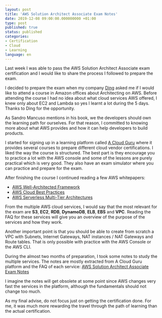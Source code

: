 ```yaml
---
layout: post
title: 'AWS Solution Architect Associate Exam Notes'
date: 2019-12-08 09:00:00.000000000 +01:00
type: post
published: true 
status: published
categories:
- Certification
- Cloud
- Learning
language: en
---
```


Last week I was able to pass the AWS Solution Architect Associate exam certification and I would like to share the process I followed to prepare the exam.

I decided to prepare the exam when my company [Ding](http://www.ding.com) asked me if I would like to attend a course in Amazon offices about Architecting on AWS. Before attending the course I had no idea about what cloud services AWS offered, I knew only about EC2 and Lambda so yes I learnt a lot during the 5 days. Thanks to Ding for the opportunity. 

As Sandro Mancuso mentions in his book, we the developers should own the learning path for ourselves. For that reason, I committed to knowing more about what AWS provides and how it can help developers to build products.

I started for signing up in a learning platform called [A Cloud Guru](https://acloud.guru/) where it provides several courses to prepare different cloud vendor certifications. I liked the way the course is structured. The best part is they encourage you to practice a lot with the AWS console and some of the lessons are purely practical which is very good. They also have an exam simulator where you can practice and prepare for the exam.

After finishing the course I continued reading a few AWS whitepapers:
- [AWS Well-Architected Framework](https://d1.awsstatic.com/whitepapers/architecture/AWS_Well-Architected_Framework.pdf)
- [AWS Cloud Best Practices](https://d1.awsstatic.com/whitepapers/AWS_Cloud_Best_Practices.pdf)
- [AWS Serverless Multi-Tier Architectures](https://d1.awsstatic.com/whitepapers/AWS_Serverless_Multi-Tier_Architectures.pdf)

From the multiple AWS cloud services, I would say that the most relevant for the exam are **S3**, **EC2**, **RDB**, **DynamoDB**, **ELB**, **EBS** and **VPC**. Reading the FAQ for these services will give you an overview of the purpose of the services and how they work.

Another important point is that you should be able to create from scratch a VPC with Subnets, Internet Gateways, NAT instances / NAT Gateways and Route tables. That is only possible with practice with the AWS Console or the AWS CLI.

During the almost two months of preparation, I took some notes to study the multiple services. The notes are mostly extracted from A Cloud Guru platform and the FAQ of each service:
[AWS Solution Architect Associate Exam Notes](https://github.com/gabrielmoral/aws-solution-architect-associate-exam-notes)

I imagine the notes will get obsolete at some point since AWS changes very fast the services in the platform, although the fundamentals should not change too much.

As my final advise, do not focus just on getting the certification done. For me, it was much more rewarding the travel through the path of learning than the actual certification.